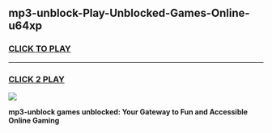 
## mp3-unblock-Play-Unblocked-Games-Online-u64xp
<h3>
<a href="https://premium76.site?title=mp3-unblock&ref=25A">CLICK TO PLAY</a></h3>
<hr>

<h3>
<a href="https://premium76.site?title=mp3-unblock&ref=25A">CLICK 2 PLAY</a>
  
</h3>

<a href="https://premium76.site?title=mp3-unblock&ref=25A"><img src="https://clearcache.store/games.png"></a>


**mp3-unblock games unblocked: Your Gateway to Fun and Accessible Online Gaming**

